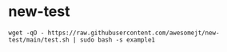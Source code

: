 # new-test

```
wget -qO - https://raw.githubusercontent.com/awesomejt/new-test/main/test.sh | sudo bash -s example1
```